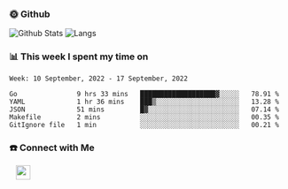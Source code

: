 

<h3> 🌞 Github</h3>

![Github Stats](https://github-readme-stats-beta-lovat.vercel.app/api?username=QiuYukang&count_private=true&show_icons=true&hide=stars)
![Langs](https://github-readme-stats-beta-lovat.vercel.app/api/top-langs/?username=QiuYukang&count_private=true&layout=compact)

<h3> 📊 This week I spent my time on</h3>

<!--START_SECTION:waka-->
```text
Week: 10 September, 2022 - 17 September, 2022

Go               9 hrs 33 mins   ███████████████████▓░░░░░   78.91 % 
YAML             1 hr 36 mins    ███▒░░░░░░░░░░░░░░░░░░░░░   13.28 % 
JSON             51 mins         █▓░░░░░░░░░░░░░░░░░░░░░░░   07.14 % 
Makefile         2 mins          ░░░░░░░░░░░░░░░░░░░░░░░░░   00.35 % 
GitIgnore file   1 min           ░░░░░░░░░░░░░░░░░░░░░░░░░   00.21 % 
```
<!--END_SECTION:waka-->

<!--
<h3>🛠 Tech Stack</h3>

- 💻 &nbsp; Java | C | Matlab | C++ | Python
- 🌐 &nbsp; HTML | CSS | JavaScript | Bootstrap
- 🛢  &nbsp; MySQL | Redis
- 🔧 &nbsp; NS-3 | Git | Markdown
-->

<h3> ☎️ Connect with Me </h3>
&nbsp;&nbsp;
<a href="mailto:b612n@qq.com">
  <img href="mailto:b612n@qq.com" align="center" width="26px" src="https://github.com/TheDudeThatCode/TheDudeThatCode/blob/master/Assets/Gmail.svg" />
</a>
